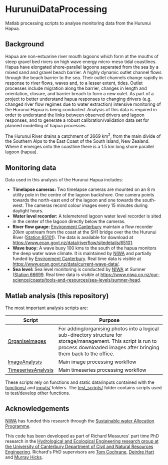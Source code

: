 # HurunuiDataProcessing
Matlab processing scripts to analyse monitoring data from the Hurunui Hapua.  

## Background
Hapua are non-estuarine river mouth lagoons which form at the mouths of steep gravel bed rivers on high wave energy micro-meso tidal coastlines. Hapua have elongated shore-parallel lagoons seperated from the sea by a mixed sand and gravel beach barrier. A highly dynamic outlet channel flows through the beach barrier to the sea. Their outlet channels change rapidly in response to river flows, waves and, to a lesser extent, tides. Outlet processes include migration along the barrier, changes in length and orientation, closure, and barrier breach to form a new oulet. As part of a project to better understand hapua responses to changing drivers (e.g. changed river flow regimes due to water extraction) intensive monitoring of the Hurunui Hapua is being conducted. Analysis of this data is required in order to understand the links between observed drivers and lagoon responses, and to generate a robust calibration/validation data set for planned modelling of hapua processes.

The Hurunui River drains a catchment of 2669 km<sup>2</sup>, from the main divide of the Southern Alps to the East Coast of the South Island, New Zealand. Where it emerges onto the coastline there is a 1.5 km long shore parallel lagoon (hapua).

## Monitoring data
Data used in this analysis of the Hurunui Hapua includes:
- **Timelapse cameras:** Two timelapse cameras are mounted on an 8 m utility pole in the centre of the lagoon backshore. One camera points towards the north-east end of the lagoon and one towards the south-west. The cameras record colour images every 15 minutes during daylight hours.
- **Water level recorder:** A telemetered lagoon water level recorder is sited in the center of the lagoon directly below the cameras.
- **River flow gauge:** [Environment Canterbury](https://www.ecan.govt.nz/) maintain a flow recorder 20km upstream from the coast at the SH1 bridge over the the Hurunui River ([Station 65101](https://sims.niwa.co.nz/sims/station.do?locationId=1029)). The data is available for download at https://www.ecan.govt.nz/data/riverflow/sitedetails/65101.
- **Wave buoy:** A wave buoy 100 kms to the south of the hapua monitors the deep water wave climate. It is maintained by [NIWA](https://www.niwa.co.nz) and partially funded by [Environment Canterbury](https://www.ecan.govt.nz/). Real time data is visible at https://www.ecan.govt.nz/data/current-wave-data/.
- **Sea level:** Sea level monitoring is conducted by [NIWA](https://www.niwa.co.nz) at Sumner ([Station 66699](https://sims.niwa.co.nz/sims/station.do?locationId=1127). Real time data is visible at https://www.niwa.co.nz/our-science/coasts/tools-and-resources/sea-levels/sumner-head.

## Matlab analysis (this repository)
The most important analysis scripts are:

Script                                  |Purpose
----------------------------------------|------------------------------------------------------
[OrganiseImages](OrganiseImages.m)      |For adding/organising photos into a logical sub-directory structure for storage/management. This script is run to process downloaded images after bringing them back to the office.
[ImageAnalysis](ImageAnalysis.m)        |Main image processing workflow
[TimeseriesAnalysis](TimeseriesAnalysis)|Main timeseries processing workflow

These scripts rely on functions and static data/inputs contained with the [functions/](functions) and [inputs/](inputs) folders. The [test_scripts/](test_scripts) folder contains scripts used to test/develop other functions.

## Acknowledgements
[NIWA](https://www.niwa.co.nz) has funded this research through the [Sustainable water Allocation Programme](https://www.niwa.co.nz/freshwater-and-estuaries/programme-overview/sustainable-water-allocation).

This code has been developed as part of Richard Measures' part time PhD research in the [Hydrological and Ecological Engineering research group at the University of Canterbury Department of Civil and Natural Resources Engineering](http://www.civil.canterbury.ac.nz/hydroeco/abouthydro.shtml). Richard's PhD supervisors are [Tom Cochrane](http://www.canterbury.ac.nz/engineering/schools/cnre/contact-us/academic-staff/tom-cochrane.html), [Deirdre Hart](http://www.canterbury.ac.nz/science/schools-and-departments/geog/contact-us/academic-staff/deirdre-hart.html) and [Murray Hicks](https://www.niwa.co.nz/people/murray-hicks).
